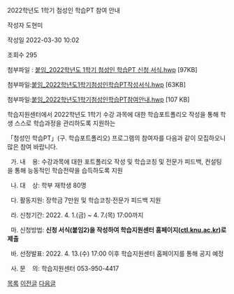 



2022학년도 1학기 첨성인 학습PT 참여 안내





작성자
도현미


작성일
2022-03-30 10:02


조회수
295


첨부파일 : [붙임\_2022학년도 1학기 첨성인 학습PT 신청 서식.hwp](https://computer.knu.ac.kr/pack/bbs/down.php?f_name=Q0dUVllEWFVbVXBOchAYbktTVQ==&o_name=붙임_2022학년도1학기첨성인학습PT신청서식.hwp&tbl=Site_BBS_25) [97KB]  

첨부파일:[붙임\_2022학년도1학기첨성인학습PT작성서식.hwp](https://computer.knu.ac.kr/pack/bbs/down.php?f_name=QEdUVllEWFVbVXBOchAYbktTVQ==&o_name=붙임_2022학년도1학기첨성인학습PT작성서식.hwp&tbl=Site_BBS_25) [63KB]  

첨부파일:[붙임\_2022학년도1학기첨성인학습PT참여안내.hwp](https://computer.knu.ac.kr/pack/bbs/down.php?f_name=QUdUVllEWFVbVXBOchAYbktTVQ==&o_name=붙임_2022학년도1학기첨성인학습PT참여안내.hwp&tbl=Site_BBS_25) [107 KB]


﻿학습지원센터에서 2022학년도 1학기 수강 과목에 대한 학습포트폴리오 작성을 통해 학생 스스로 학습과정을 관리하도록 지원하는

「첨성인 학습PT」(구. 학습포트폴리오) 프로그램의 참여자를 다음과 같이 모집하오니 많은 참여 바랍니다.

  


  가. 내    용: 수강과목에 대한 포트폴리오 작성 및 학습코칭 및 전문가 피드백, 컨설팅을 통해 능동적인 학습전략을 습득하도록 지원

  


  나. 대    상: 학부 재학생 80명

  


  다. 활동지원: 장학금 7만원 및 학습코칭·전문가 피드백 지원

  


  라. 신청기간: 2022. 4. 1.(금) ~ 4. 7.(목) 17:00까지

  


  마. 신청방법: **신청 서식(붙임2)을 작성하여 학습지원센터 홈페이지([ctl.knu.ac.kr](http://ctl.knu.ac.kr))로 제출**

  


  바. 선정발표: 2022. 4. 13.(수) 17:00 이후 학습지원센터 홈페이지를 통해 공지 예정

  


  사. 문    의: 학습지원센터 053-950-4417







[목록](https://computer.knu.ac.kr/06_sub/02_sub.html?key=&keyfield=&category=&page=1&bbs_code=Site_BBS_25)
[이전글](https://computer.knu.ac.kr/06_sub/02_sub.html?bbs_cmd=view&page=1&key=&keyfield=&category=&no=3733&bbs_code=Site_BBS_25)
[다음글](https://computer.knu.ac.kr/06_sub/02_sub.html?bbs_cmd=view&page=1&key=&keyfield=&category=&no=3735&bbs_code=Site_BBS_25)





